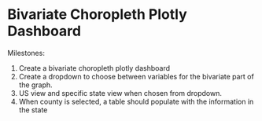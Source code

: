 # Bivariate Choropleth Plotly Dashboard

Milestones:
1. Create a bivariate choropleth plotly dashboard
2. Create a dropdown to choose between variables for the bivariate part of the graph.
3. US view and specific state view when chosen from dropdown.
4. When county is selected, a table should populate with the information in the state
